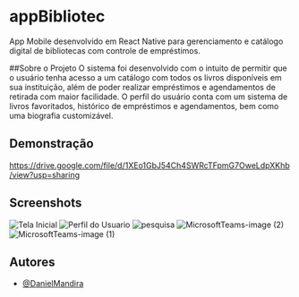 # appBibliotec

App Mobile desenvolvido em React Native para gerenciamento e catálogo digital de bibliotecas com controle de empréstimos.

##Sobre o Projeto
 O sistema foi desenvolvido com o intuito de permitir que o usuário tenha acesso a um catálogo com todos os livros disponíveis em sua instituição, além de poder realizar empréstimos e agendamentos de retirada com maior facilidade. O perfil do usuário conta com um sistema de livros favoritados, histórico de empréstimos e agendamentos, bem como uma biografia customizável.

## Demonstração
https://drive.google.com/file/d/1XEo1GbJ54Ch4SWRcTFpmG7OweLdpXKhb/view?usp=sharing

## Screenshots
![Tela Inicial](https://github.com/DanielMandira/appBibliotec/assets/105872910/f47196ce-9b7b-487e-985b-aad31f455584)
![Perfil do Usuario](https://github.com/DanielMandira/appBibliotec/assets/105872910/7acd0bbd-bd18-4235-9797-a394db2224e0)
![pesquisa](https://github.com/DanielMandira/appBibliotec/assets/105872910/57bf6a42-2a3d-4789-ba6b-ae571a6b4096)
![MicrosoftTeams-image (2)](https://github.com/DanielMandira/appBibliotec/assets/105872910/90a70b4a-04fa-4078-b3ba-8e908f1e65b3)
![MicrosoftTeams-image (1)](https://github.com/DanielMandira/appBibliotec/assets/105872910/30ed03c9-e5cc-4b7d-903c-96e37ab74d4f)


## Autores

- [@DanielMandira](https://github.com/DanielMandira)
